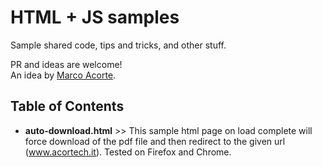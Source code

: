 # HTML + JS samples

Sample shared code, tips and tricks, and other stuff.

PR and ideas are welcome!  
An idea by [Marco Acorte](https://github.com/marco-acorte).

## Table of Contents

- **auto-download.html** >> This sample html page on load complete will force download of the pdf file and then redirect to  the given url (www.acortech.it).
Tested on Firefox and Chrome.
